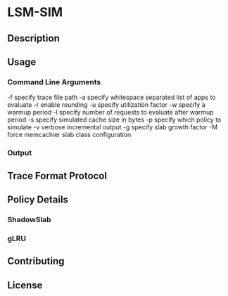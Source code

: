 # LSM-SIM

## Description

## Usage

### Command Line Arguments

  -f specify trace file path
  -a specify whitespace separated list of apps to evaluate
  -r enable rounding
  -u specify utilization factor
  -w specify a warmup period
  -l specify number of requests to evaluate after warmup period
  -s specify simulated cache size in bytes
  -p specify which policy to simulate
  -v verbose incremental output
  -g specify slab growth factor
  -M force memcachier slab class configuration

### Output

## Trace Format Protocol

## Policy Details

### ShadowSlab

### gLRU

## Contributing

## License
